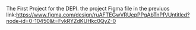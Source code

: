 The First Project for the DEPI.
the project Figma file in the previuos link:https://www.figma.com/design/ruAFTEGwVRUepPPgAbTnPP/Untitled?node-id=0-10450&t=FvkRYZdKUHkc0QyZ-0
